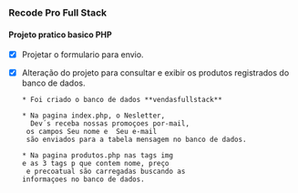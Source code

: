 ### Recode Pro Full Stack

#### Projeto pratico basico PHP 

- [x] Projetar o formulario para envio.
- [x] Alteração do projeto para consultar e exibir os produtos registrados do banco de dados.


      * Foi criado o banco de dados **vendasfullstack** 

      * Na pagina index.php, o Nesletter,
        Dev´s receba nossas promoçoes por-mail,
       os campos Seu nome e  Seu e-mail 
       são enviados para a tabela mensagem no banco de dados. 

      * Na pagina produtos.php nas tags img 
      e as 3 tags p que contem nome, preço
       e precoatual são carregadas buscando as
      informaçoes no banco de dados.





